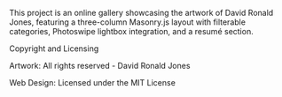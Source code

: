 This project is an online gallery showcasing the artwork of David Ronald Jones, featuring a three-column Masonry.js layout with filterable categories, Photoswipe lightbox integration, and a resumé section.

Copyright and Licensing

Artwork: All rights reserved - David Ronald Jones

Web Design: Licensed under the MIT License
<!--
**davidronaldjones/davidronaldjones** is a ✨ _special_ ✨ repository because its `README.md` (this file) appears on your GitHub profile.

Here are some ideas to get you started:

- 🔭 I’m currently working on ...
- 🌱 I’m currently learning ...
- 👯 I’m looking to collaborate on ...
- 🤔 I’m looking for help with ...
- 💬 Ask me about ...
- 📫 How to reach me: ...
- 😄 Pronouns: ...
- ⚡ Fun fact: ...
-->
